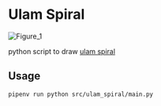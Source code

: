# Ulam Spiral

![Figure_1](https://user-images.githubusercontent.com/14128408/167085737-c6b135e5-c0aa-4a13-aef9-e03be0e84e9f.png)

python script to draw [ulam spiral](https://en.wikipedia.org/wiki/Ulam_spiral)

## Usage

```sh
pipenv run python src/ulam_spiral/main.py
```
